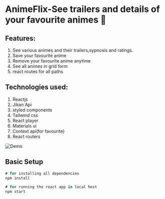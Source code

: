 # AnimeFlix-See trailers and details  of your favourite animes :rabbit:

## Features:

1. See various animes and their trailers,sypnosis and ratings.
2. Save your favourite anime
3. Remove your favourite anime anytime
4. See all animes in grid form 
5. react routes for all paths

## Technologies used:

1. Reactjs
2. Jikan Api
3. styled components 
4. Tailwind css
5. React player 
6. Materials ui
7. Context api(for favourite)
8. React routers


![Demo](public/gifs/animeflix%20.gif)


## Basic Setup

```javascript
# for installing all dependencies
npm install

# for running the react app in local host
npm start

```

